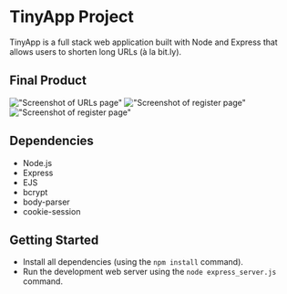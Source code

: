# TinyApp Project

TinyApp is a full stack web application built with Node and Express that allows users to shorten long URLs (à la bit.ly).

## Final Product

!["Screenshot of URLs page"](https://github.com/lighthouse/w3/tinyapp/origin/master/docs/urls_index.png)
!["Screenshot of register page"](https://github.com/lighthouse/w3/tinyapp/origin/master/docs/register_page.png)
!["Screenshot of register page"](https://github.com/lighthouse/w3/tinyapp/origin/master/docs/login_page.png)

## Dependencies

- Node.js
- Express
- EJS
- bcrypt
- body-parser
- cookie-session

## Getting Started

- Install all dependencies (using the `npm install` command).
- Run the development web server using the `node express_server.js` command.